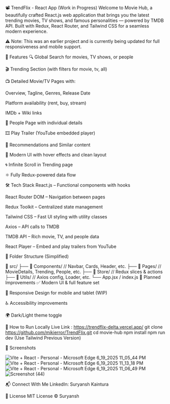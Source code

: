 📽️ TrendFlix - React App (Work in Progress)
Welcome to Movie Hub, a beautifully crafted React.js web application that brings you the latest trending movies, TV shows, and famous personalities — powered by TMDB API. Built with Redux, React Router, and Tailwind CSS for a seamless modern experience.

⚠️ Note: This was an earlier project and is currently being updated for full responsiveness and mobile support.

🌟 Features
🔍 Global Search for movies, TV shows, or people

🎬 Trending Section (with filters for movie, tv, all)

📺 Detailed Movie/TV Pages with:

Overview, Tagline, Genres, Release Date

Platform availability (rent, buy, stream)

IMDb + Wiki links

👥 People Page with individual details

🎞️ Play Trailer (YouTube embedded player)

🔁 Recommendations and Similar content

📃 Modern UI with hover effects and clean layout

🌀 Infinite Scroll in Trending page

⚛️ Fully Redux-powered data flow

🛠️ Tech Stack
React.js – Functional components with hooks

React Router DOM – Navigation between pages

Redux Toolkit – Centralized state management

Tailwind CSS – Fast UI styling with utility classes

Axios – API calls to TMDB

TMDB API – Rich movie, TV, and people data

React Player – Embed and play trailers from YouTube

📂 Folder Structure (Simplified)

📁 src/
├── 📁 Components/        // Navbar, Cards, Header, etc.
├── 📁 Pages/             // MovieDetails, Trending, People, etc.
├── 📁 Store/             // Redux slices & actions
├── 📁 Utils/             // Axios config, Loader, etc.
└── App.jsx / index.js
🧪 Planned Improvements
✅ Modern UI & full feature set

🔧 Responsive Design for mobile and tablet (WIP)

♿ Accessibility improvements

🌍 Dark/Light theme toggle

🚀 How to Run Locally
Live Link : https://trendflix-delta.vercel.app/
git clone https://github.com/mikierror/TrendFlix.git
cd movie-hub
npm install
npm run dev
(Use Tailwind Previous Version)

📸 Screenshots 

![Vite + React - Personal - Microsoft​ Edge 6_19_2025 11_05_44 PM](https://github.com/user-attachments/assets/737d616f-7449-4e12-b718-b6ebf9a11193)
![Vite + React - Personal - Microsoft​ Edge 6_19_2025 11_13_18 PM](https://github.com/user-attachments/assets/42e42911-b99e-4fa0-9890-9f965d9013a4)
![Vite + React - Personal - Microsoft​ Edge 6_19_2025 11_06_49 PM](https://github.com/user-attachments/assets/515fa00a-9211-416c-b540-8b1c7ca21d4c)
![Screenshot (44)](https://github.com/user-attachments/assets/e6162fe0-5ec1-4f3f-8acf-67d15feb9e25)

📬 Connect With Me
LinkedIn: Suryansh Kaintura


📄 License
MIT License © Suryansh
